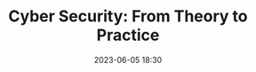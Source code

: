 ---
title: 'Cyber Security: From Theory to Practice'
date: 2023-06-05 18:30
link: /events/security
image: /images/event_header/security.jpg

location: JKU Linz, Open Innovation Center
description: Join us at JKU on June 5th, starting at 18:30, for an exciting evening dedicated to the fascinating world of Cyber Security. Our event is hosted at and in cooperation with the LIT - Open Innovation Center and aims to bridge the gap between theoretical concepts and practical appli


    We have lined up three insightful talks, each lasting approximately 20 minutes, that will provide you with valuable insights into different aspects of Cyber Security.*


    Professor Rass, a renowned expert in the field, will kick off the evening by shedding light on the theoretical foundations of cyber security and sharing the latest advancements in research. Discover how theoretical concepts underpin the security measures we rely on in our digital world.


    Next, Tobias Höller, the chairman of SIGFLAG, will take the stage to introduce the audience to Capture the Flag (CTF) competitions. Explore the exciting world of CTFs, where participants engage in thrilling challenges to test their cyber security skills. Discover the practical applications of CTFs and how they contribute to developing expertise in the field.


    Lastly, Martin Dallinger, a student and computer-science enthusiast, will share his unique perspective on the topic. Drawing from his personal experiences and passion for cybersecurity, Martin will delve into the intriguing differences between Hacking Competitions and real-world work in security operations centers with critical infrastructure. Expect an engaging talk filled with interesting insights, unexpected challenges, and thought-provoking anecdotes.


    Whether you are a student, professional, or simply curious about cybersecurity, this event promises to offer valuable knowledge and inspiration. Join us for an evening of informative talks, engaging discussions, and networking opportunities with like-minded individuals.


    *Topics may be subject to change
register_link: https://pretix.eu/0xa/security/
---
